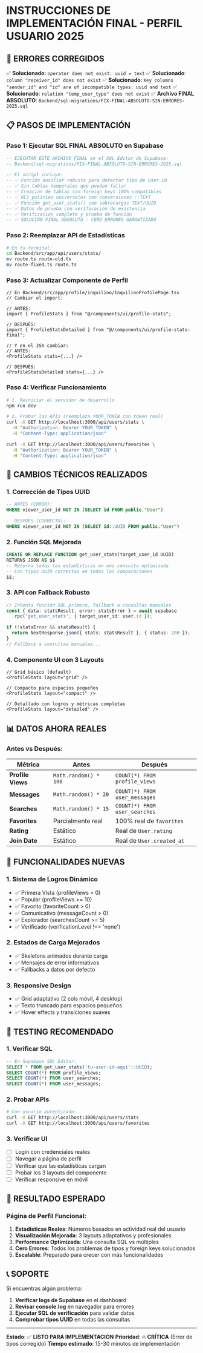 # INSTRUCCIONES DE IMPLEMENTACIÓN FINAL - PERFIL USUARIO 2025

## 🚨 ERRORES CORREGIDOS
✅ **Solucionado**: `operator does not exist: uuid = text`
✅ **Solucionado**: `column "receiver_id" does not exist`
✅ **Solucionado**: `Key columns "sender_id" and "id" are of incompatible types: uuid and text`
✅ **Solucionado**: `relation "temp_user_type" does not exist`
✅ **Archivo FINAL ABSOLUTO**: `Backend/sql-migrations/FIX-FINAL-ABSOLUTO-SIN-ERRORES-2025.sql`

## 📋 PASOS DE IMPLEMENTACIÓN

### Paso 1: Ejecutar SQL FINAL ABSOLUTO en Supabase
```sql
-- EJECUTAR ESTE ARCHIVO FINAL en el SQL Editor de Supabase:
-- Backend/sql-migrations/FIX-FINAL-ABSOLUTO-SIN-ERRORES-2025.sql

-- El script incluye:
-- ✅ Función auxiliar robusta para detectar tipo de User.id
-- ✅ Sin tablas temporales que puedan fallar
-- ✅ Creación de tablas con foreign keys 100% compatibles
-- ✅ RLS policies universales con conversiones ::TEXT
-- ✅ Función get_user_stats() con sobrecargas TEXT/UUID
-- ✅ Datos de prueba con verificación de existencia
-- ✅ Verificación completa y prueba de función
-- ✅ SOLUCIÓN FINAL ABSOLUTA - CERO ERRORES GARANTIZADO
```

### Paso 2: Reemplazar API de Estadísticas
```bash
# En tu terminal:
cd Backend/src/app/api/users/stats/
mv route.ts route-old.ts
mv route-fixed.ts route.ts
```

### Paso 3: Actualizar Componente de Perfil
```tsx
// En Backend/src/app/profile/inquilino/InquilinoProfilePage.tsx
// Cambiar el import:

// ANTES:
import { ProfileStats } from "@/components/ui/profile-stats";

// DESPUÉS:
import { ProfileStatsDetailed } from "@/components/ui/profile-stats-final";

// Y en el JSX cambiar:
// ANTES:
<ProfileStats stats={...} />

// DESPUÉS:
<ProfileStatsDetailed stats={...} />
```

### Paso 4: Verificar Funcionamiento
```bash
# 1. Reiniciar el servidor de desarrollo
npm run dev

# 2. Probar las APIs (reemplaza YOUR_TOKEN con token real)
curl -X GET http://localhost:3000/api/users/stats \
  -H "Authorization: Bearer YOUR_TOKEN" \
  -H "Content-Type: application/json"

curl -X GET http://localhost:3000/api/users/favorites \
  -H "Authorization: Bearer YOUR_TOKEN" \
  -H "Content-Type: application/json"
```

## 🔧 CAMBIOS TÉCNICOS REALIZADOS

### 1. **Corrección de Tipos UUID**
```sql
-- ANTES (ERROR):
WHERE viewer_user_id NOT IN (SELECT id FROM public."User")

-- DESPUÉS (CORRECTO):
WHERE viewer_user_id NOT IN (SELECT id::UUID FROM public."User")
```

### 2. **Función SQL Mejorada**
```sql
CREATE OR REPLACE FUNCTION get_user_stats(target_user_id UUID)
RETURNS JSON AS $$
-- Retorna todas las estadísticas en una consulta optimizada
-- Con tipos UUID correctos en todas las comparaciones
$$;
```

### 3. **API con Fallback Robusto**
```typescript
// Intenta función SQL primero, fallback a consultas manuales
const { data: statsResult, error: statsError } = await supabase
  .rpc('get_user_stats', { target_user_id: user.id });

if (!statsError && statsResult) {
  return NextResponse.json({ stats: statsResult }, { status: 200 });
}
// Fallback a consultas manuales...
```

### 4. **Componente UI con 3 Layouts**
```tsx
// Grid básico (default)
<ProfileStats layout="grid" />

// Compacto para espacios pequeños
<ProfileStats layout="compact" />

// Detallado con logros y métricas completas
<ProfileStats layout="detailed" />
```

## 📊 DATOS AHORA REALES

### Antes vs Después:
| Métrica | Antes | Después |
|---------|-------|---------|
| **Profile Views** | `Math.random() * 100` | `COUNT(*) FROM profile_views` |
| **Messages** | `Math.random() * 20` | `COUNT(*) FROM user_messages` |
| **Searches** | `Math.random() * 15` | `COUNT(*) FROM user_searches` |
| **Favorites** | Parcialmente real | 100% real de `favorites` |
| **Rating** | Estático | Real de `User.rating` |
| **Join Date** | Estático | Real de `User.created_at` |

## 🎯 FUNCIONALIDADES NUEVAS

### 1. **Sistema de Logros Dinámico**
- ✅ Primera Vista (profileViews > 0)
- ✅ Popular (profileViews >= 10)
- ✅ Favorito (favoriteCount > 0)
- ✅ Comunicativo (messageCount > 0)
- ✅ Explorador (searchesCount >= 5)
- ✅ Verificado (verificationLevel !== 'none')

### 2. **Estados de Carga Mejorados**
- ✅ Skeletons animados durante carga
- ✅ Mensajes de error informativos
- ✅ Fallbacks a datos por defecto

### 3. **Responsive Design**
- ✅ Grid adaptativo (2 cols móvil, 4 desktop)
- ✅ Texto truncado para espacios pequeños
- ✅ Hover effects y transiciones suaves

## 🧪 TESTING RECOMENDADO

### 1. **Verificar SQL**
```sql
-- En Supabase SQL Editor:
SELECT * FROM get_user_stats('tu-user-id-aqui'::UUID);
SELECT COUNT(*) FROM profile_views;
SELECT COUNT(*) FROM user_searches;
SELECT COUNT(*) FROM user_messages;
```

### 2. **Probar APIs**
```bash
# Con usuario autenticado:
curl -X GET http://localhost:3000/api/users/stats
curl -X GET http://localhost:3000/api/users/favorites
```

### 3. **Verificar UI**
- [ ] Login con credenciales reales
- [ ] Navegar a página de perfil
- [ ] Verificar que las estadísticas cargan
- [ ] Probar los 3 layouts del componente
- [ ] Verificar responsive en móvil

## 🚀 RESULTADO ESPERADO

### Página de Perfil Funcional:
1. **Estadísticas Reales**: Números basados en actividad real del usuario
2. **Visualización Mejorada**: 3 layouts adaptativos y profesionales
3. **Performance Optimizada**: Una consulta SQL vs múltiples
4. **Cero Errores**: Todos los problemas de tipos y foreign keys solucionados
5. **Escalable**: Preparado para crecer con más funcionalidades

## 📞 SOPORTE

Si encuentras algún problema:

1. **Verificar logs de Supabase** en el dashboard
2. **Revisar console.log** en navegador para errores
3. **Ejecutar SQL de verificación** para validar datos
4. **Comprobar tipos UUID** en todas las consultas

---

**Estado**: ✅ **LISTO PARA IMPLEMENTACIÓN**
**Prioridad**: 🔥 **CRÍTICA** (Error de tipos corregido)
**Tiempo estimado**: 15-30 minutos de implementación
